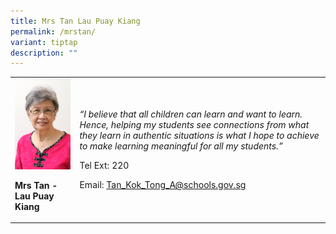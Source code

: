 ```yaml
---
title: Mrs Tan Lau Puay Kiang
permalink: /mrstan/
variant: tiptap
description: ""
---
```

<table>
<tbody>
<tr>
<td rowspan="1" colspan="1">
<div class="isomer-image-wrapper">
<img style="width:100%;" height="auto" width="100%" src="/images/MRS TAN.jpg">
</div>
<p><strong>Mrs Tan - Lau Puay Kiang</strong>
</p>
</td>
<td rowspan="1" colspan="1">
<p><em>“I believe that all children can learn and want to learn. Hence, helping my students see connections from what they learn in authentic situations is what I hope to achieve to make learning meaningful for all my students.”</em>
</p>
<p>Tel Ext: 220</p>
<p>Email:&nbsp;<a href="mailto:Tan_Kok_Tong_A@schools.gov.sg" rel="noopener noreferrer nofollow" target="_blank">Tan_Kok_Tong_A@schools.gov.sg</a>
</p>
</td>
</tr>
</tbody>
</table>
<p></p>